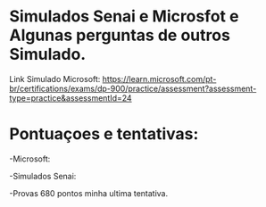 # Simulados Senai e Microsfot e Algunas perguntas de outros Simulado.

Link Simulado Microsoft: https://learn.microsoft.com/pt-br/certifications/exams/dp-900/practice/assessment?assessment-type=practice&assessmentId=24


# Pontuaçoes e tentativas:

-Microsoft:   </p>
-Simulados Senai: </p>
-Provas 680 pontos minha ultima tentativa. </p>
